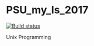 # PSU_my_ls_2017
[![Build status](https://api.travis-ci.org/NastyZ98/PSU_my_ls_2017.svg?branch=master)](https://travis-ci.org/NastyZ98/PSU_my_ls_2017)

Unix Programming
